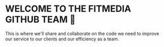 # WELCOME TO THE FITMEDIA GITHUB TEAM 🥳

This is where we'll share and collaborate on the code we need to improve our service to our clients and our efficiency as a team. 
